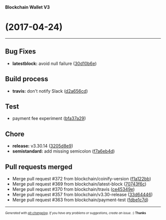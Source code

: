 __Blockchain Wallet V3__

#   (2017-04-24)



---

## Bug Fixes

- **latestblock:** avoid null failure
  ([30d10b6e](https://github.com/blockchain/My-Wallet-V3/commit/30d10b6e8780020b80eb88b74e7d6bb3fca47dfc))


## Build process

- **travis:** don't notify Slack
  ([d2a656cd](https://github.com/blockchain/My-Wallet-V3/commit/d2a656cd47236f939d9d860923b8389680d69ecf))


## Test

- payment fee experiment
  ([bfa37a29](https://github.com/blockchain/My-Wallet-V3/commit/bfa37a2956b68ce8fc35bb709b112903102bdddc))


## Chore

- **release:** v3.30.14
  ([3205d8e9](https://github.com/blockchain/My-Wallet-V3/commit/3205d8e929a2f61096e750fd09171fe7ce1ecb5a))
- **semistandard:** add missing semicolon
  ([f7a6eb4d](https://github.com/blockchain/My-Wallet-V3/commit/f7a6eb4d79150df53d24bdc1a850d789eb68154f))


## Pull requests merged

- Merge pull request #372 from blockchain/coinify-version
  ([f1a122bb](https://github.com/blockchain/My-Wallet-V3/commit/f1a122bb54ac98ec3c088c0ab5d940609b190a7b))
- Merge pull request #369 from blockchain/latest-block
  ([70743f6c](https://github.com/blockchain/My-Wallet-V3/commit/70743f6c72455a685c521640a4ff5680f7da7fa5))
- Merge pull request #370 from blockchain/travis
  ([ce45349e](https://github.com/blockchain/My-Wallet-V3/commit/ce45349ed057c2d20367086faf2f9c7ccad9dc8f))
- Merge pull request #357 from blockchain/v3.30-release
  ([33d64446](https://github.com/blockchain/My-Wallet-V3/commit/33d644460db930211855e6513814236e668778b4))
- Merge pull request #363 from blockchain/payment-test
  ([fdbe1c7d](https://github.com/blockchain/My-Wallet-V3/commit/fdbe1c7de0599f133663dbe1e24252cf28293ca0))



---
<sub><sup>*Generated with [git-changelog](https://github.com/rafinskipg/git-changelog). If you have any problems or suggestions, create an issue.* :) **Thanks** </sub></sup>